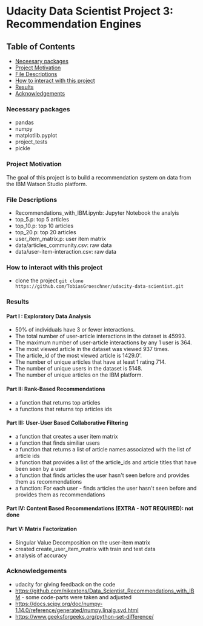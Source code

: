 # Udacity Data Scientist Project 3: Recommendation Engines

## Table of Contents
 * [Neceesary packages](#Necessary-packages)
 * [Project Motivation](#project-motivation)
 * [File Descriptions](#file-descriptions)
 * [How to interact with this project](#how-to-interact-with-this-project)
 * [Results](#results)
 * [Acknowledgements](#Acknowledgements)



### Necessary packages
- pandas 
- numpy
- matplotlib.pyplot
- project_tests
- pickle

### Project Motivation

The goal of this project is to build a recommendation system on data from the IBM Watson Studio platform. 


### File Descriptions

- Recommendations_with_IBM.ipynb: Jupyter Notebook the analyis
- top_5.p: top 5 articles
- top_10.p: top 10 articles
- top_20.p: top 20 articles
- user_item_matrix.p: user item matrix
- data/articles_community.csv: raw data
- data/user-item-interaction.csv: raw data


### How to interact with this project
- clone the project `git clone https://github.com/TobiasGroeschner/udacity-data-scientist.git`

### Results
#### Part I : Exploratory Data Analysis

- 50% of individuals have 3 or fewer interactions.
- The total number of user-article interactions in the dataset is 45993.
- The maximum number of user-article interactions by any 1 user is 364.
- The most viewed article in the dataset was viewed 937 times.
- The article_id of the most viewed article is 1429.0'.
- The number of unique articles that have at least 1 rating 714.
- The number of unique users in the dataset is 5148.
- The number of unique articles on the IBM platform.

#### Part II: Rank-Based Recommendations
- a function that returns top articles
- a functions that returns top articles ids

####  Part III: User-User Based Collaborative Filtering
- a function that creates a user item matrix
- a function that finds similiar users
- a function that returns a list of article names associated with the list of article ids 
- a function that provides a list of the article_ids and article titles that have been seen by a user
- a function that finds articles the user hasn't seen before and provides them as recommendations
- a function:  For each user - finds articles the user hasn't seen before and provides them as recommendations

#### Part IV: Content Based Recommendations (EXTRA - NOT REQUIRED): not done

#### Part V: Matrix Factorization

- Singular Value Decomposition on the user-item matrix
- created create_user_item_matrix with train and test data
- analysis of accuracy

### Acknowledgements
- udacity for giving feedback on the code
- https://github.com/nikextens/Data_Scientist_Recommendations_with_IBM - some code-parts were taken and adjusted
- https://docs.scipy.org/doc/numpy-1.14.0/reference/generated/numpy.linalg.svd.html
- https://www.geeksforgeeks.org/python-set-difference/
